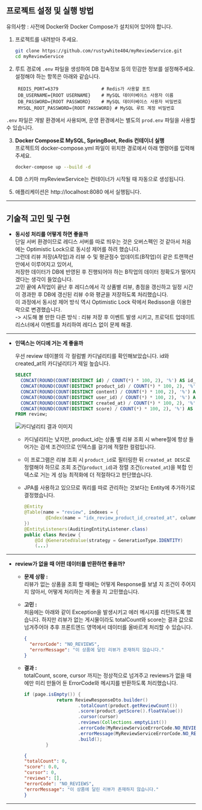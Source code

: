 ## 프로젝트 설정 및 실행 방법
유의사항 : 사전에 Docker와 Docker Compose가 설치되어 있어야 합니다.  

1. 프로젝트를 내려받아 주세요. 
   ```bash
   git clone https://github.com/rustywhite404/myReviewService.git
   cd myReviewService  
   
2. 루트 경로에 `.env` 파일을 생성하여 DB 접속정보 등의 민감한 정보를 설정해주세요.  
설정해야 하는 항목은 아래와 같습니다.  
   ```env
    REDIS_PORT=6379                # Redis가 사용할 포트
    DB_USERNAME={ROOT USERNAME}    # MySQL 데이터베이스 사용자 이름
    DB_PASSWORD={ROOT PASSWORD}    # MySQL 데이터베이스 사용자 비밀번호
    MYSQL_ROOT_PASSWORD={ROOT PASSWORD} # MySQL 루트 계정 비밀번호 

`.env` 파일은 개발 환경에서 사용되며, 운영 환경에서는 별도의 `prod.env` 파일을 사용할 수 있습니다.

3. **Docker Compose로 MySQL, SpringBoot, Redis 컨테이너 실행**  
프로젝트의 docker-compose.yml 파일이 위치한 경로에서 아래 명령어를 입력해주세요. 
   ```bash
   docker-compose up --build -d

4. DB 스키마 myReviewService는 컨테이너가 시작될 때 자동으로 생성됩니다.   
 
5. 애플리케이션은 http://localhost:8080 에서 실행됩니다. 

---

## 기술적 고민 및 구현  

- **동시성 처리를 어떻게 하면 좋을까**  
단일 서버 환경이므로 레디스 서버를 따로 띄우는 것은 오버스펙인 것 같아서 처음에는 Optimistic Lock으로 동시성 제어를 하려 했습니다.  
그런데 리뷰 저장(A작업)과 리뷰 수 및 평균점수 업데이트(B작업)이 같은 트랜잭션 안에서 이루어지고 있어서,  
저장한 데이터가 DB에 반영된 후 진행되어야 하는 B작업의 데이터 정확도가 떨어지겠다는 생각이 들었습니다.  
고민 끝에 A작업이 끝난 후 레디스에서 각 상품별 리뷰, 총점을 갱신하고 일정 시간이 경과한 후 DB에 갱신된 리뷰 수와 평균을 저장하도록 처리했습니다.  
이 과정에서 동시성 제어 방식 역시 Optimistic Lock 락에서 Redisson을 이용한 락으로 변경했습니다.  
-> 시도해 볼 만한 다른 방식 : 리뷰 저장 후 이벤트 발생 시키고, 프로덕트 업데이트 리스너에서 이벤트를 처리하여 레디스 없이 문제 해결. 
---  
- **인덱스는 어디에 거는 게 좋을까**  

  우선 review 테이블의 각 컬럼별 카디널리티를 확인해보았습니다. id와 created_at의 카디널리티가 제일 높습니다. 

    ```sql
    SELECT
      CONCAT(ROUND(COUNT(DISTINCT id) / COUNT(*) * 100, 2), '%') AS id_cardinality,
      CONCAT(ROUND(COUNT(DISTINCT product_id) / COUNT(*) * 100, 2), '%') AS product_id_cardinality,
      CONCAT(ROUND(COUNT(DISTINCT content) / COUNT(*) * 100, 2), '%') AS content_cardinality,
      CONCAT(ROUND(COUNT(DISTINCT user_id) / COUNT(*) * 100, 2), '%') AS user_id_cardinality,
      CONCAT(ROUND(COUNT(DISTINCT created_at) / COUNT(*) * 100, 2), '%') AS created_at_cardinality,
      CONCAT(ROUND(COUNT(DISTINCT score) / COUNT(*) * 100, 2), '%') AS score_cardinality
    FROM review;
    ```

  ![카디널리티 결과 이미지](https://i.imgur.com/V17dBEi.png)  
  - 카디널리티는 낮지만, product_id는 상품 별 리뷰 조회 시 where절에 항상 들어가는 검색 조건이므로 인덱스를 걸기에 적절한 컬럼입니다. 
  - 이 프로그램은 리뷰 조회 시 `product_id`로 필터링한 뒤 `created_at DESC`로 정렬해야 하므로 조회 조건(`product_id`)과 정렬 조건(`created_at`)을 복합 인덱스로 거는 게 성능 최적화에 더 적절하다고 판단했습니다. 
  - JPA를 사용하고 있으므로 쿼리를 따로 관리하는 것보다는 Entity에 추가하기로 결정했습니다.

    ```java
    @Entity
    @Table(name = "review", indexes = {
            @Index(name = "idx_review_product_id_created_at", columnList = "product_id, created_at DESC")
    })
    @EntityListeners(AuditingEntityListener.class)
    public class Review {
        @Id @GeneratedValue(strategy = GenerationType.IDENTITY)
        (...) 
    ```

---
- **review가 없을 때 어떤 데이터를 반환하면 좋을까?**  
   - **문제 상황 :**  
   리뷰가 없는 상품을 조회 할 때에는 어떻게 Response를 보낼 지 조건이 주어지지 않아서, 어떻게 처리하는 게 좋을 지 고민했습니다.
   - **고민 :**  
   처음에는 아래와 같이 Exception을 발생시키고 에러 메시지를 리턴하도록 했습니다.
     하지만 리뷰가 없는 게시물이라도 totalCount와 score는 결과 값으로 넘겨주어야 추후 프론트엔드 영역에서 데이터를 올바르게 처리할 수 있습니다.
       ```json  
       {
         "errorCode": "NO_REVIEWS",
         "errorMessage": "이 상품에 달린 리뷰가 존재하지 않습니다."
       }
       ```

   - **결과 :**  
   totalCount, score, cursor 까지는 정상적으로 넘겨주고 reviews가 없을 때에만 미리 만들어 둔 ErrorCode와 메시지를 반환하도록 처리했습니다.

       ```java
       if (page.isEmpty()) {
                   return ReviewResponseDto.builder()
                           .totalCount(product.getReviewCount())
                           .score(product.getScore().floatValue())
                           .cursor(cursor)
                           .reviews(Collections.emptyList())
                           .errorCode(MyReviewServiceErrorCode.NO_REVIEWS)
                           .errorMessage(MyReviewServiceErrorCode.NO_REVIEWS.getMessage())
                           .build();
               }
       ```  
     
       ```json
       {
       "totalCount": 0,
       "score": 0.0,
       "cursor": 0,
       "reviews": [],
       "errorCode": "NO_REVIEWS",
       "errorMessage": "이 상품에 달린 리뷰가 존재하지 않습니다."
       }
       ```  
     
---

